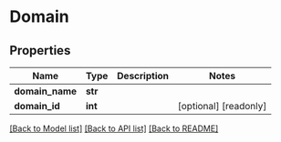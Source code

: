 # Domain

## Properties
Name | Type | Description | Notes
------------ | ------------- | ------------- | -------------
**domain_name** | **str** |  | 
**domain_id** | **int** |  | [optional] [readonly] 

[[Back to Model list]](../README.md#documentation-for-models) [[Back to API list]](../README.md#documentation-for-api-endpoints) [[Back to README]](../README.md)


